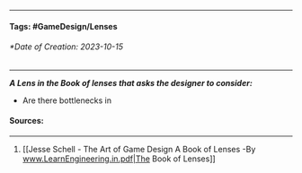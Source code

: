 __________________________________________________________________________
#### **Tags:** #GameDesign/Lenses  
###### *Date of Creation: 2023-10-15
__________________________________________________________________________

***A Lens in the Book of lenses that asks the designer to consider:***
- Are there bottlenecks in
#### Sources:
__________________________________________________________________________
1. [[Jesse Schell - The Art of Game Design A Book of Lenses -By www.LearnEngineering.in.pdf|The Book of Lenses]]